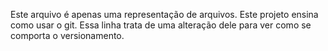 Este arquivo é apenas uma representação de arquivos.
Este projeto ensina como usar o git.
Essa linha trata de uma alteração dele para ver como se comporta o versionamento.
